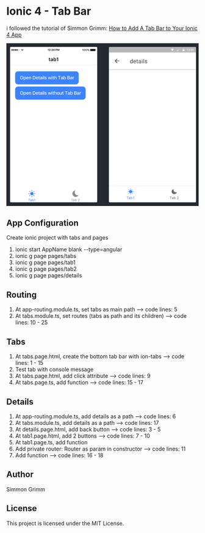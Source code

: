 # Ionic 4 - Tab Bar

i followed the tutorial of Simmon Grimm: [How to Add A Tab Bar to Your Ionic 4 App](https://youtu.be/_BnCRIZ1nDk)

![alt text](https://github.com/martha-softwaredeveloper/Ionic4-TabBar/blob/master/src/assets/ionic4-tab-bar_screenshot.png)

## App Configuration

Create ionic project with tabs and pages
1. ionic start AppName blank --type=angular
2. ionic g page pages/tabs
3. ionic g page pages/tab1
4. ionic g page pages/tab2
5. ionic g page pages/details

## Routing

1. At app-routing.module.ts, set tabs as main path --> code lines: 5
2. At tabs.module.ts, set routes (tabs as path and its children) --> code lines: 10 - 25
 

## Tabs

1. At tabs.page.html, create the bottom tab bar with ion-tabs --> code lines: 1 - 15
2. Test tab with console message
3. At tabs.page.html, add click attribute --> code lines: 9
4. At tabs.page.ts, add function --> code lines: 15 - 17
 

## Details

1. At app-routing.module.ts, add details as a path --> code lines: 6
2. At tabs.module.ts, add details as a path --> code lines: 17
3. At details.page.html, add back button --> code lines: 3 - 5
4. At tab1.page.html, add 2 buttons --> code lines: 7 - 10
5. At tab1.page.ts, add function
6. Add private router: Router as param in constructor --> code lines: 11
7. Add function --> code lines: 16 - 18

## Author

Simmon Grimm


## License

This project is licensed under the MIT License.

